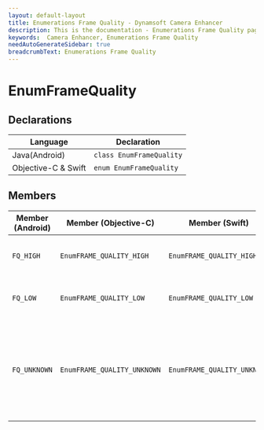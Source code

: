 ```yaml
---
layout: default-layout
title: Enumerations Frame Quality - Dynamsoft Camera Enhancer
description: This is the documentation - Enumerations Frame Quality page of Dynamsoft Camera Enhancer.
keywords:  Camera Enhancer, Enumerations Frame Quality
needAutoGenerateSidebar: true
breadcrumbText: Enumerations Frame Quality
---
```


# EnumFrameQuality

## Declarations

| Language | Declaration |
|----------|-------------|
| Java(Android) | `class EnumFrameQuality` |
| Objective-C & Swift | `enum EnumFrameQuality` |

## Members

| Member (Android) | Member (Objective-C) | Member (Swift) | Value | Description |
| ---------------- | -------------------- | -------------- | ----- | ----------- |
| `FQ_HIGH` | `EnumFRAME_QUALITY_HIGH` | `EnumFRAME_QUALITY_HIGH` | 0 | The DCEFrame quality is high. |
| `FQ_LOW` | `EnumFRAME_QUALITY_LOW` | `EnumFRAME_QUALITY_LOW` | 1 | The DCEFrame quality is low. |
| `FQ_UNKNOWN` | `EnumFRAME_QUALITY_UNKNOWN` | `EnumFRAME_QUALITY_UNKNOWN` | 2 | The DCEFrame quality is unknown because the frame filter feature is not enabled. |
